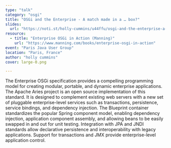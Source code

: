 ```yaml
---
type: "talk"
category: "osgi"
title: "OSGi and the Enterprise - A match made in a … box?"
slides:
  url: "https://noti.st/holly-cummins/u44ffu/osgi-and-the-enterprise-a-match-made-in-a-box"
resource:
  - title: "Enterprise OSGi in Action (Manning)"
    url: "https://www.manning.com/books/enterprise-osgi-in-action"
event: "Paris Java User Group"
location: "Paris, France"
author: "holly cummins"
cover: large-0.png

---
```

The Enterprise OSGi specification provides a compelling programming model for creating modular, portable, and dynamic enterprise applications. The Apache Aries project is an open source implementation of this standard. It is designed to complement existing web servers with a new set of pluggable enterprise-level services such as transactions, persistence, service bindings, and dependency injection. The Blueprint container standardizes the popular Spring component model, enabling dependency injection, application component assembly, and allowing beans to be easily swapped in and out for unit testing. Integration with JPA and JNDI standards allow declarative persistence and interoperability with legacy applications. Support for transactions and JMX provide enterprise-level application control.